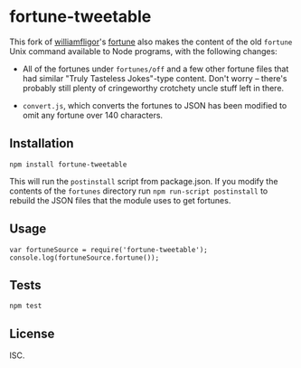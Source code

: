 fortune-tweetable
=================

This fork of [williamfligor](https://github.com/williamfligor)'s [fortune](https://github.com/williamfligor/fortune) also makes the content of the old `fortune` Unix command available to Node programs, with the following changes:

- All of the fortunes under `fortunes/off` and a few other fortune files that had similar "Truly Tasteless Jokes"-type content. Don't worry – there's probably still plenty of cringeworthy crotchety uncle stuff left in there.

- `convert.js`, which converts the fortunes to JSON has been modified to omit any fortune over 140 characters.

Installation
------------

    npm install fortune-tweetable

This will run the `postinstall` script from package.json. If you modify the contents of the `fortunes` directory run `npm run-script postinstall` to rebuild the JSON files that the module uses to get fortunes.

Usage
-----

    var fortuneSource = require('fortune-tweetable');
    console.log(fortuneSource.fortune());

Tests
-----

    npm test

License
-------

ISC.
